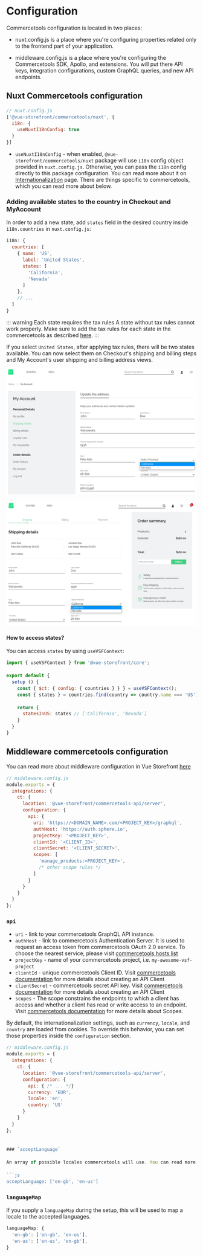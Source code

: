 # Configuration


Commercetools configuration is located in two places:

- nuxt.config.js is a place where you're configuring properties related only to the frontend part of your application.

- middleware.config.js is a place where you're configuring the Commercetools SDK, Apollo, and extensions. You will put there API keys, integration configurations, custom GraphQL queries, and new API endpoints.

## Nuxt Commercetools configuration

```js
// nuxt.config.js
['@vue-storefront/commercetools/nuxt', {
  i18n: {
    useNuxtI18nConfig: true
  }
}]
```

- `useNuxtI18nConfig` - when enabled, `@vue-storefront/commercetools/nuxt` package will use `i18n` config object provided in `nuxt.config.js`. Otherwise, you can pass the `i18n` config directly to this package configuration. You can read more about it on [Internationalization](../advanced/internationalization.md) page. There are things specific to commercetools, which you can read more about below.

### Adding available states to the country in Checkout and MyAccount
In order to add a new state, add `states` field in the desired country inside `i18n.countries` in `nuxt.config.js`:
```js
i18n: {
  countries: [
    { name: 'US',
      label: 'United States',
      states: [
        'California',
        'Nevada'
      ]
    },
    // ...
  ]
}
```
::: warning Each state requires the tax rules
A state without tax rules cannot work properly. Make sure to add the tax rules for each state in the commercetools as described [here](https://docs.commercetools.com/merchant-center/project-settings#configuring-taxes).
:::

If you select `United States`, after applying tax rules, there will be two states available. You can now select them on Checkout's shipping and billing steps and My Account's user shipping and billing address views.

![comercetools states on my account](./../images/ct-states-myaccount.png)

![comercetools states on the checkout](./../images/ct-states-checkout.png)

#### How to access states?

You can access `states` by using `useVSFContext`:
```js
import { useVSFContext } from '@vue-storefront/core';

export default {
  setup () {
    const { $ct: { config: { countries } } } = useVSFContext();
    const { states } = countries.find(country => country.name === 'US');
    
    return {
      statesInUS: states // ['California', 'Nevada']
    }
  }
}

```

## Middleware commercetools configuration

You can read more about middleware configuration in Vue Storefront [here](../advanced/server-middleware.html#configuration)

```js
// middleware.config.js
module.exports = {
  integrations: {
    ct: {
      location: '@vue-storefront/commercetools-api/server',
      configuration: {
        api: {
          uri: 'https://<DOMAIN_NAME>.com/<PROJECT_KEY>/graphql',
          authHost: 'https://auth.sphere.io',
          projectKey: '<PROJECT_KEY>',
          clientId: '<CLIENT_ID>',
          clientSecret: '<CLIENT_SECRET>',
          scopes: [
            'manage_products:<PROJECT_KEY>',
            /* other scope rules */
          ]
        }
      }
    }
  }
};
```

### `api`

- `uri` - link to your commercetools GraphQL API instance.
- `authHost` - link to commercetools Authentication Server. It is used to request an access token from commercetools OAuth 2.0 service. To choose the nearest service, please visit [commercetools hosts list](https://docs.commercetools.com/api/authorization)
- `projectKey` - name of your commercetools project, i.e. `my-awesome-vsf-project`
- `clientId` - unique commercetools Client ID. Visit [commercetools documentation](https://docs.commercetools.com/tutorials/getting-started#creating-an-api-client) for more details about creating an API Client
- `clientSecret` - commercetools secret API key. Visit [commercetools documentation](https://docs.commercetools.com/tutorials/getting-started#creating-an-api-client) for more details about creating an API Client
- `scopes` - The scope constrains the endpoints to which a client has access and whether a client has read or write access to an endpoint. Visit [commercetools documentation](https://docs.commercetools.com/api/scopes#top) for more details about Scopes.

By default, the internationalization settings, such as `currency`, `locale`, and `country` are loaded from cookies. To override this behavior, you can set those properties inside the `configuration` section.

```js
// middleware.config.js
module.exports = {
  integrations: {
    ct: {
      location: '@vue-storefront/commercetools-api/server',
      configuration: {
        api: { /* ... */}
        currency: 'EUR',
        locale: 'en',
        country: 'US'
      }
    }
  }
};


### `acceptLanguage`

An array of possible locales commercetools will use. You can read more about Commercetools internationalization configuration [here](https://docs.commercetools.com/api/projects/orders-import#language-filtering)

```js
acceptLanguage: ['en-gb', 'en-us']
```

### `languageMap`

If you supply a `languageMap` during the setup, this will be used to map a locale to the accepted languages.

```js
languageMap: {
  'en-gb': ['en-gb', 'en-us'],
  'en-us': ['en-us', 'en-gb'],
}
```
